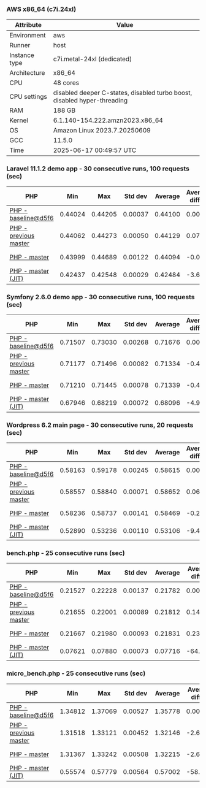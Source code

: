 ### AWS x86_64 (c7i.24xl)

|  Attribute    |     Value      |
|---------------|----------------|
| Environment   |aws|
| Runner        |host|
| Instance type |c7i.metal-24xl (dedicated)|
| Architecture  |x86_64
| CPU           |48 cores|
| CPU settings  |disabled deeper C-states, disabled turbo boost, disabled hyper-threading|
| RAM           |188 GB|
| Kernel        |6.1.140-154.222.amzn2023.x86_64|
| OS            |Amazon Linux 2023.7.20250609|
| GCC           |11.5.0|
| Time          |2025-06-17 00:49:57 UTC|

### Laravel 11.1.2 demo app - 30 consecutive runs, 100 requests (sec)

|     PHP     |     Min     |     Max     |    Std dev   |   Average  |  Average diff % |   Median   | Median diff % |     Memory    |
|-------------|-------------|-------------|--------------|------------|-----------------|------------|---------------|---------------|
|[PHP - baseline@d5f6](https://github.com/php/php-src/commit/d5f6e56610)|0.44024|0.44205|0.00037|0.44100|0.00%|0.44100|0.00%|41.88 MB|
|[PHP - previous master](https://github.com/php/php-src/commit/2e2494fbef)|0.44062|0.44273|0.00050|0.44129|0.07%|0.44121|0.05%|42.31 MB|
|[PHP - master](https://github.com/php/php-src/commit/2e2494fbef)|0.43999|0.44689|0.00122|0.44094|-0.01%|0.44060|-0.09%|42.31 MB|
|[PHP - master (JIT)](https://github.com/php/php-src/commit/2e2494fbef)|0.42437|0.42548|0.00029|0.42484|-3.67%|0.42483|-3.67%|51.32 MB|

### Symfony 2.6.0 demo app - 30 consecutive runs, 100 requests (sec)

|     PHP     |     Min     |     Max     |    Std dev   |   Average  |  Average diff % |   Median   | Median diff % |     Memory    |
|-------------|-------------|-------------|--------------|------------|-----------------|------------|---------------|---------------|
|[PHP - baseline@d5f6](https://github.com/php/php-src/commit/d5f6e56610)|0.71507|0.73030|0.00268|0.71676|0.00%|0.71612|0.00%|37.54 MB|
|[PHP - previous master](https://github.com/php/php-src/commit/2e2494fbef)|0.71177|0.71496|0.00082|0.71334|-0.48%|0.71354|-0.36%|38.27 MB|
|[PHP - master](https://github.com/php/php-src/commit/2e2494fbef)|0.71210|0.71445|0.00078|0.71339|-0.47%|0.71358|-0.35%|38.27 MB|
|[PHP - master (JIT)](https://github.com/php/php-src/commit/2e2494fbef)|0.67946|0.68219|0.00072|0.68096|-4.99%|0.68102|-4.90%|45.00 MB|

### Wordpress 6.2 main page - 30 consecutive runs, 20 requests (sec)

|     PHP     |     Min     |     Max     |    Std dev   |   Average  |  Average diff % |   Median   | Median diff % |     Memory    |
|-------------|-------------|-------------|--------------|------------|-----------------|------------|---------------|---------------|
|[PHP - baseline@d5f6](https://github.com/php/php-src/commit/d5f6e56610)|0.58163|0.59178|0.00245|0.58615|0.00%|0.58702|0.00%|43.11 MB|
|[PHP - previous master](https://github.com/php/php-src/commit/2e2494fbef)|0.58557|0.58840|0.00071|0.58652|0.06%|0.58632|-0.12%|43.62 MB|
|[PHP - master](https://github.com/php/php-src/commit/2e2494fbef)|0.58236|0.58737|0.00141|0.58469|-0.25%|0.58432|-0.46%|43.61 MB|
|[PHP - master (JIT)](https://github.com/php/php-src/commit/2e2494fbef)|0.52890|0.53236|0.00110|0.53106|-9.40%|0.53152|-9.45%|61.31 MB|

### bench.php - 25 consecutive runs (sec)

|     PHP     |     Min     |     Max     |    Std dev   |   Average  |  Average diff % |   Median   | Median diff % |     Memory    |
|-------------|-------------|-------------|--------------|------------|-----------------|------------|---------------|---------------|
|[PHP - baseline@d5f6](https://github.com/php/php-src/commit/d5f6e56610)|0.21527|0.22228|0.00137|0.21782|0.00%|0.21775|0.00%|26.26 MB|
|[PHP - previous master](https://github.com/php/php-src/commit/2e2494fbef)|0.21655|0.22001|0.00089|0.21812|0.14%|0.21815|0.18%|26.63 MB|
|[PHP - master](https://github.com/php/php-src/commit/2e2494fbef)|0.21667|0.21980|0.00093|0.21831|0.23%|0.21843|0.31%|26.63 MB|
|[PHP - master (JIT)](https://github.com/php/php-src/commit/2e2494fbef)|0.07621|0.07880|0.00073|0.07716|-64.57%|0.07693|-64.67%|27.78 MB|

### micro_bench.php - 25 consecutive runs (sec)

|     PHP     |     Min     |     Max     |    Std dev   |   Average  |  Average diff % |   Median   | Median diff % |     Memory    |
|-------------|-------------|-------------|--------------|------------|-----------------|------------|---------------|---------------|
|[PHP - baseline@d5f6](https://github.com/php/php-src/commit/d5f6e56610)|1.34812|1.37069|0.00527|1.35778|0.00%|1.35904|0.00%|20.52 MB|
|[PHP - previous master](https://github.com/php/php-src/commit/2e2494fbef)|1.31518|1.33121|0.00452|1.32146|-2.67%|1.32113|-2.79%|20.92 MB|
|[PHP - master](https://github.com/php/php-src/commit/2e2494fbef)|1.31367|1.33242|0.00508|1.32215|-2.62%|1.32078|-2.82%|20.92 MB|
|[PHP - master (JIT)](https://github.com/php/php-src/commit/2e2494fbef)|0.55574|0.57779|0.00564|0.57002|-58.02%|0.57247|-57.88%|22.23 MB|
